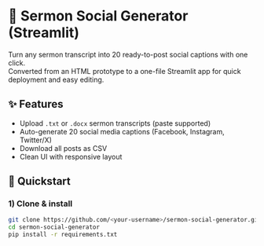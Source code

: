 # 📖 Sermon Social Generator (Streamlit)

Turn any sermon transcript into 20 ready-to-post social captions with one click.  
Converted from an HTML prototype to a one-file Streamlit app for quick deployment and easy editing.

## ✨ Features
- Upload `.txt` or `.docx` sermon transcripts (paste supported)
- Auto-generate 20 social media captions (Facebook, Instagram, Twitter/X)
- Download all posts as CSV
- Clean UI with responsive layout

## 🚀 Quickstart

### 1) Clone & install
```bash
git clone https://github.com/<your-username>/sermon-social-generator.git
cd sermon-social-generator
pip install -r requirements.txt
